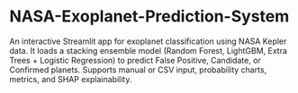 # NASA-Exoplanet-Prediction-System
An interactive Streamlit app for exoplanet classification using NASA Kepler data. It loads a stacking ensemble model (Random Forest, LightGBM, Extra Trees + Logistic Regression) to predict False Positive, Candidate, or Confirmed planets. Supports manual or CSV input, probability charts, metrics, and SHAP explainability.

